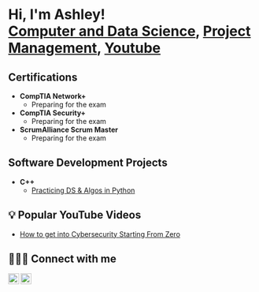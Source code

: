 <h1>Hi, I'm Ashley! <br/><a href="https://github.com/ashley-harper">Computer and Data Science</a>, <a href="https://www.linkedin.com/in/ashleyharper1/">Project Management</a>, <a href="https://www.youtube.com/@Harper_Ashley">Youtube</a></h1>

<h2>  Certifications</h2>

- <b>CompTIA Network+</b>
  - Preparing for the exam 
- <b>CompTIA Security+</b>
  - Preparing for the exam 
- <b>ScrumAlliance Scrum Master</b>
  - Preparing for the exam 

<h2>  Software Development Projects</h2>

- <b>C++</b>
  - [Practicing DS & Algos in Python](https://github.com/joshmadakor1/Algorithms-Practice)


<h2>💡 Popular YouTube Videos</h2>

- [How to get into Cybersecurity Starting From Zero](https://www.youtube.com/watch?v=a83ASGn_V_s)


<h2>👩🏽‍💻 Connect with me</h2>

[<img align="left" alt="AshleyHarper | YouTube" width="22px" src="https://cdn.jsdelivr.net/npm/simple-icons@v3/icons/youtube.svg" />][youtube]
[<img align="left" alt="AshleyHarper | LinkedIn" width="22px" src="https://cdn.jsdelivr.net/npm/simple-icons@v3/icons/linkedin.svg" />][linkedin]


[youtube]: https://www.youtube.com/Harper_Ashley
[linkedin]: https://linkedin.com/in/ashleyharper1


<!--
**ashley-harper/ashley-harper** is a ✨ _special_ ✨ repository because its `README.md` (this file) appears on your GitHub profile.

Here are some ideas to get you started:

- 🔭 I’m currently working on ...
- 🌱 I’m currently learning ...
- 👯 I’m looking to collaborate on ...
- 🤔 I’m looking for help with ...
- 💬 Ask me about ...
- 📫 How to reach me: ...
- 😄 Pronouns: ...
- ⚡ Fun fact: ...
-->
